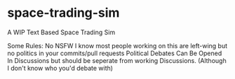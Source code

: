 # space-trading-sim
A WIP Text Based Space Trading Sim

Some Rules:
No NSFW
I know most people working on this are left-wing but no politics in your commits/pull requests
Political Debates Can Be Opened In Discussions but should be seperate from working Discussions. (Although I don't know who you'd debate with)
